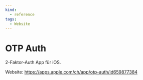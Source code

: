 ```yaml
---
kind:
  - reference
tags:
  - Website
---
```

# OTP Auth

2-Faktor-Auth App für iOS.

Website:  <https://apps.apple.com/ch/app/otp-auth/id659877384>